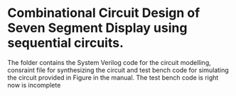 # Combinational Circuit Design of Seven Segment Display using sequential circuits.
The folder contains the System Verilog code for the circuit modelling, consraint file for synthesizing the circuit and test bench code for simulating the circuit provided in Figure in the manual. The test bench code is right now is incomplete 